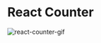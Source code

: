 # React Counter

![react-counter-gif](https://media1.giphy.com/media/v1.Y2lkPTc5MGI3NjExcGRwbmwzYjFscWRrcnY4c2NvY2dtYWRhcTUxenEzcXM3OWpmejU3cSZlcD12MV9pbnRlcm5hbF9naWZfYnlfaWQmY3Q9Zw/njeNV4I60B07llhwUk/giphy.gif)
